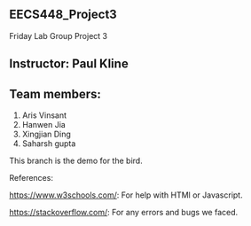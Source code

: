 ## EECS448_Project3
Friday Lab Group Project 3

## Instructor: Paul Kline

## Team members:

1. Aris Vinsant
2. Hanwen Jia
3. Xingjian Ding
4. Saharsh gupta

This branch is the demo for the bird.


References:

  https://www.w3schools.com/: For help with HTMl or Javascript.
  
  https://stackoverflow.com/: For any errors and bugs we faced.
